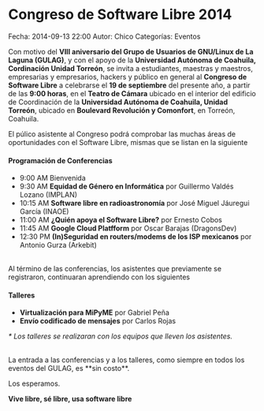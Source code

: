 Congreso de Software Libre 2014
==================================

Fecha: 2014-09-13 22:00
Autor: Chico
Categorías: Eventos

Con motivo del **VIII aniversario del Grupo de Usuarios de GNU/Linux de La Laguna (GULAG)**, y con el apoyo de la **Universidad Autónoma de Coahuila, Cordinación Unidad Torreón**, se invita a estudiantes, maestras y maestros, empresarias y empresarios, hackers y público en general al **Congreso de Software Libre** a celebrarse el **19 de septiembre** del presente año, a partir de las **9:00 horas**, en el **Teatro de Cámara** ubicado en el interior del edificio de Coordinación de la **Universidad Autónoma de Coahuila, Unidad Torreón**, ubicado en **Boulevard Revolución y Comonfort**, en Torreón, Coahuila.

<!-- break -->

El púlico asistente al Congreso podrá comprobar las muchas áreas de oportunidades con el Software Libre, mismas que se listan en la siguiente

#### Programación de Conferencias

+ 9:00 AM Bienvenida
+ 9:30 AM **Equidad de Género en Informática** por Guillermo Valdés Lozano (IMPLAN)
+ 10:15 AM **Software libre en radioastronomía** por José Miguel Jáuregui García (INAOE)
+ 11:00 AM **¿Quién apoya el Software Libre?** por Ernesto Cobos
+ 11:45 AM **Google Cloud Platfform** por Oscar Barajas (DragonsDev)
+ 12:30 PM **(In)Seguridad en routers/modems de los ISP mexicanos** por Antonio Gurza (Arkebit)

<br/>
Al término de las conferencias, los asistentes que previamente se registraron, continuaran aprendiendo con los siguientes

#### Talleres

+ **Virtualización para MiPyME** por Gabriel Peña
+ **Envío codificado de mensajes** por Carlos Rojas

_* Los talleres se realizaran con los equipos que lleven los asistentes._

<br/>
La entrada a las conferencias y a los talleres, como siempre en todos los eventos del GULAG, es **sin costo**.

Los esperamos.

**Vive libre, sé libre, usa software libre**

